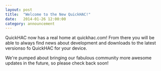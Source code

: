 ```yaml
---
layout: post
title:  "Welcome to the New QuickHAC!"
date:   2014-01-26 12:00:00
category: announcement
---
```


QuickHAC now has a real home at quickhac.com! From there you will be able to always find news about development and downloads to the latest versionso fo QuickHAC for your device.

We're pumped about bringing our fabulous community more awesome updates in the future, so please check back soon!
